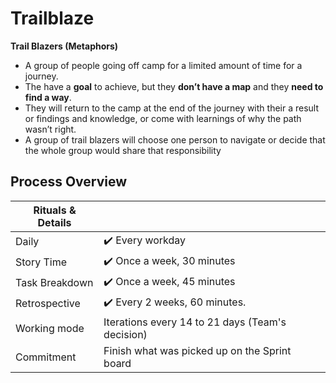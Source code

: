 # Trailblaze

**Trail Blazers (Metaphors)**

- A group of people going off camp for a limited amount of time for a journey.
- The have a **goal** to achieve, but they **don’t have a map** and they **need to find a way**.
- They will return to the camp at the end of the journey with their a result or findings and knowledge, or come with learnings of why the path wasn’t right.
- A group of trail blazers will choose one person to navigate or decide that the whole group would share that responsibility 

## Process Overview

| Rituals & Details      |  |
| ----------- | ----------- |
| Daily      | ✔️ Every workday       |
| Story Time   | ✔️ Once a week, 30 minutes     |
| Task Breakdown | ✔️ Once a week, 45 minutes |
| Retrospective | ✔️ Every 2 weeks, 60 minutes. |
| Working mode | Iterations every 14 to 21 days (Team's decision) |
| Commitment | Finish what was picked up on the Sprint board |